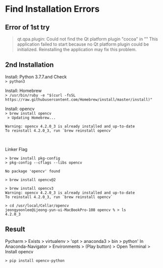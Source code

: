 # Find Installation Errors
## Error of 1st try
> qt.qpa.plugin: Could not find the Qt platform plugin "cocoa" in "" This application failed to start because no Qt platform plugin could be initialized. Reinstalling the application may fix this problem.

## 2nd Installation
Install: Python 3.7.7.and Check <br>
```> python3```

Install: Homebrew <br>
```> /usr/bin/ruby -e "$(curl -fsSL https://raw.githubusercontent.com/Homebrew/install/master/install)"```

Install: opencv<br>
```> brew install opencv``` <br>
``` > Updating Homebrew...```<br>
```
Warning: opencv 4.2.0_3 is already installed and up-to-date
To reinstall 4.2.0_3, run `brew reinstall opencv`
```
<br>

Linker Flag <br>
```
> brew install pkg-config
> pkg-config --cflags --libs opencv
```
```
No package 'opencv' found
```

```
> brew install opencv@2
```


```
> brew install opencv3
Warning: opencv 4.2.0_3 is already installed and up-to-date
To reinstall 4.2.0_3, run `brew reinstall opencv`
```


```
> cd /usr/local/Cellar/opencv
jeongyoonlee@ijeong-yun-ui-MacBookPro-108 opencv % > ls
4.2.0_3
```

## Result
Pycharm > Exists > virtualenv > 'opt > anaconda3 > bin > python'
In Anaconda-Navigator > Environments > (Play button) > Open Terminal > Install opencv
```
> pip install opencv-python

```
